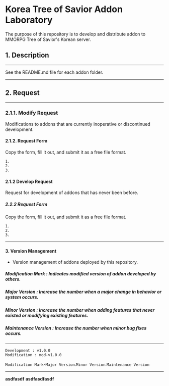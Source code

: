 # Korea Tree of Savior Addon Laboratory

The purpose of this repository is to develop and distribute addon to MMORPG Tree of Savior's Korean server.

## 1. Description
*****
See the README.md file for each addon folder.
*****

## 2. Request
*****
### 2.1.1. Modify Request
Modifications to addons that are currently inoperative or discontinued development.
#### 2.1.2. Request Form
Copy the form, fill it out, and submit it as a free file format.
```
1. 
2. 
3. 
```
#### 2.1.2 Develop Request
Request for development of addons that has never been before.
##### 2.2.2 Request Form
Copy the form, fill it out, and submit it as a free file format.
```
1. 
2. 
3. 
```
*****


#### 3. Version Management
- Version management of addons deployed by this repository.
##### Modification Mark : Indicates modified version of addon developed by others.
##### Major Version : Increase the number when a major change in behavior or system occurs.
##### Minor Version : Increase the number when adding features that never existed or modifying existing features.
##### Maintenance Version :  Increase the number when minor bug fixes occurs.
*****
```
Development : v1.0.0
Modification : mod-v1.0.0
```
`Modification Mark`-`Major Version`.`Minor Version`.`Maintenance Version`
*****
**asdfasdf**
**asdfasdfasdf**
